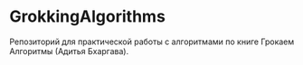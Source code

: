 # GrokkingAlgorithms

Репозиторий для практической работы с алгоритмами по книге Грокаем Алгоритмы (Адитья Бхаргава). 
